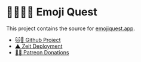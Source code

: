 
# 🧙‍♀️🧝‍♂️ Emoji Quest

This project contains the source for [emojiquest.app](https://emojiquest.app).

* [🐱🐙 Github Project](https://github.com/borkshop/emojiquest)
* [▲ Zeit Deployment](https://zeit.co/borkshop/emojiquest)
* [🧛‍♂️ Patreon Donations](https://www.patreon.com/kriskowal)
